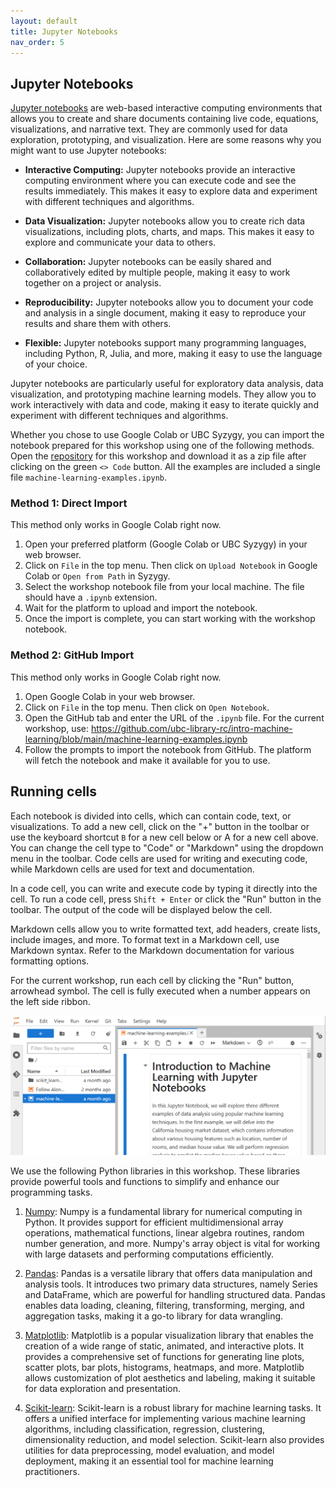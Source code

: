 ```yaml
---
layout: default
title: Jupyter Notebooks
nav_order: 5
---
```


## Jupyter Notebooks

[Jupyter notebooks](https://jupyter.org/) are web-based interactive computing environments that allows you to create and share documents containing live code, equations, visualizations, and narrative text. They are commonly used for data exploration, prototyping, and visualization. Here are some reasons why you might want to use Jupyter notebooks:

* **Interactive Computing:** Jupyter notebooks provide an interactive computing environment where you can execute code and see the results immediately. This makes it easy to explore data and experiment with different techniques and algorithms.

* **Data Visualization:** Jupyter notebooks allow you to create rich data visualizations, including plots, charts, and maps. This makes it easy to explore and communicate your data to others.

* **Collaboration:** Jupyter notebooks can be easily shared and collaboratively edited by multiple people, making it easy to work together on a project or analysis.

* **Reproducibility:** Jupyter notebooks allow you to document your code and analysis in a single document, making it easy to reproduce your results and share them with others.

* **Flexible:** Jupyter notebooks support many programming languages, including Python, R, Julia, and more, making it easy to use the language of your choice.

Jupyter notebooks are particularly useful for exploratory data analysis, data visualization, and prototyping machine learning models. They allow you to work interactively with data and code, making it easy to iterate quickly and experiment with different techniques and algorithms.

Whether you chose to use Google Colab or UBC Syzygy, you can import the notebook prepared for this workshop using one of the following methods. Open the [repository](https://github.com/ubc-library-rc/intro-machine-learning/) for this workshop and download it as a zip file after clicking on the green `<> Code` button. All the examples are included a single file `machine-learning-examples.ipynb`. 

### Method 1: Direct Import

This method only works in Google Colab right now.

1. Open your preferred platform (Google Colab or UBC Syzygy) in your web browser.
2. Click on `File` in the top menu. Then click on `Upload Notebook` in Google Colab or `Open from Path` in Syzygy.
3. Select the workshop notebook file from your local machine. The file should have a `.ipynb` extension.
5. Wait for the platform to upload and import the notebook.
6. Once the import is complete, you can start working with the workshop notebook.

### Method 2: GitHub Import

This method only works in Google Colab right now.

1. Open Google Colab in your web browser.
2. Click on `File` in the top menu. Then click on `Open Notebook`.
3. Open the GitHub tab and enter the URL of the `.ipynb` file. For the current workshop, use: https://github.com/ubc-library-rc/intro-machine-learning/blob/main/machine-learning-examples.ipynb
4. Follow the prompts to import the notebook from GitHub. The platform will fetch the notebook and make it available for you to use.

## Running cells

Each notebook is divided into cells, which can contain code, text, or visualizations. To add a new cell, click on the "+" button in the toolbar or use the keyboard shortcut `B` for a new cell below or A for a new cell above. You can change the cell type to "Code" or "Markdown" using the dropdown menu in the toolbar. Code cells are used for writing and executing code, while Markdown cells are used for text and documentation.

In a code cell, you can write and execute code by typing it directly into the cell. To run a code cell, press `Shift + Enter` or click the "Run" button in the toolbar. The output of the code will be displayed below the cell.

Markdown cells allow you to write formatted text, add headers, create lists, include images, and more. To format text in a Markdown cell, use Markdown syntax. Refer to the Markdown documentation for various formatting options.

For the current workshop, run each cell by clicking the "Run" button, arrowhead symbol. The cell is fully executed when a number appears on the left side ribbon.

![Jupyter Notebooks](./images/JupyterNotebook.png) 

We use the following Python libraries in this workshop. These libraries provide powerful tools and functions to simplify and enhance our programming tasks.

1. [Numpy](https://numpy.org): Numpy is a fundamental library for numerical computing in Python. It provides support for efficient multidimensional array operations, mathematical functions, linear algebra routines, random number generation, and more. Numpy's array object is vital for working with large datasets and performing computations efficiently.

2. [Pandas](https://pandas.pydata.org): Pandas is a versatile library that offers data manipulation and analysis tools. It introduces two primary data structures, namely Series and DataFrame, which are powerful for handling structured data. Pandas enables data loading, cleaning, filtering, transforming, merging, and aggregation tasks, making it a go-to library for data wrangling.

3. [Matplotlib](https://matplotlib.org): Matplotlib is a popular visualization library that enables the creation of a wide range of static, animated, and interactive plots. It provides a comprehensive set of functions for generating line plots, scatter plots, bar plots, histograms, heatmaps, and more. Matplotlib allows customization of plot aesthetics and labeling, making it suitable for data exploration and presentation.

4. [Scikit-learn](https://scikit-learn.org/stable): Scikit-learn is a robust library for machine learning tasks. It offers a unified interface for implementing various machine learning algorithms, including classification, regression, clustering, dimensionality reduction, and model selection. Scikit-learn also provides utilities for data preprocessing, model evaluation, and model deployment, making it an essential tool for machine learning practitioners.
